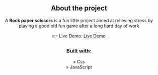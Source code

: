 <div align='center'>

<h2>About the project</h2>

  <p>A <b>Rock paper scissors</b> is a fun little project aimed at relieving stress by playing a good old fun game after a long hard day of work</p>

👉 Live Demo: <a href='https://rock-paper-scissors-theta-amber.vercel.app/'>Live Demo</a>

<h3>Built with:</h3>

» Css <br>
» JavaScript
</div>
